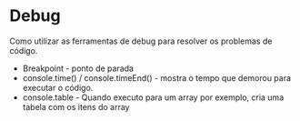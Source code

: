 # Debug

Como utilizar as ferramentas de debug para resolver os problemas de código.

* Breakpoint - ponto de parada
* console.time() / console.timeEnd() - mostra o tempo que demorou para executar o código.
* console.table - Quando executo para um array por exemplo, cria uma tabela com os itens do array